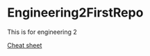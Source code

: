 # Engineering2FirstRepo

This is for engineering 2

[Cheat sheet](https://www.markdownguide.org/cheat-sheet/)
